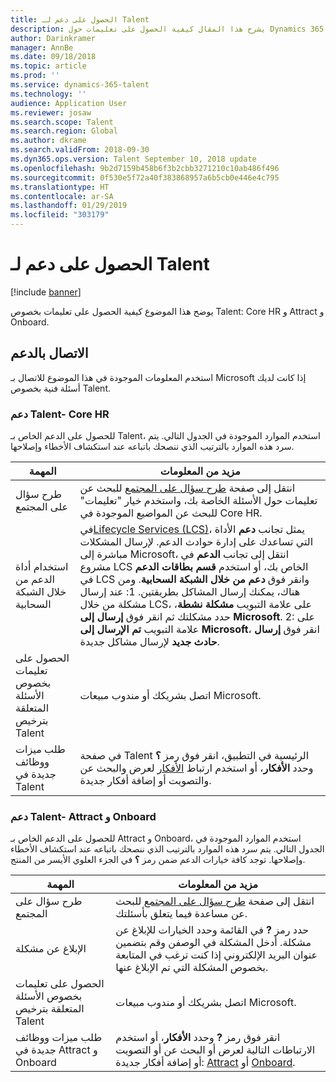 ```yaml
---
title: الحصول على دعم لـ Talent
description: يشرح هذا المقال كيفية الحصول على تعليمات حول Dynamics 365 for Talent.
author: Darinkramer
manager: AnnBe
ms.date: 09/18/2018
ms.topic: article
ms.prod: ''
ms.service: dynamics-365-talent
ms.technology: ''
audience: Application User
ms.reviewer: josaw
ms.search.scope: Talent
ms.search.region: Global
ms.author: dkrame
ms.search.validFrom: 2018-09-30
ms.dyn365.ops.version: Talent September 10, 2018 update
ms.openlocfilehash: 9b2d7159b458b6f3b2cbb3271210c10ab486f496
ms.sourcegitcommit: 0f530e5f72a40f383868957a6b5cb0e446e4c795
ms.translationtype: HT
ms.contentlocale: ar-SA
ms.lasthandoff: 01/29/2019
ms.locfileid: "303179"
---
```

# <a name="get-support-for-talent"></a>الحصول على دعم لـ Talent

[!include [banner](includes/banner.md)]

يوضح هذا الموضوع كيفية الحصول على تعليمات بخصوص Talent: Core HR و Attract و Onboard.

<a name="contact-support"></a>الاتصال بالدعم
---------------

استخدم المعلومات الموجودة في هذا الموضوع للاتصال بـ Microsoft إذا كانت لديك أسئلة فنية بخصوص Talent.

### <a name="talent-support---core-hr"></a>دعم Talent- Core HR

للحصول على الدعم الخاص بـ Talent، استخدم الموارد الموجودة في الجدول التالي. يتم سرد هذه الموارد بالترتيب الذي ننصحك باتباعه عند استكشاف الأخطاء وإصلاحها.

| **المهمة**                                                | **مزيد من المعلومات**                                                                                                                                                                                                                                                                                                                                                                                                                                                                                                                                            |
|---------------------------------------------------------|-----------------------------------------------------------------------------------------------------------------------------------------------------------------------------------------------------------------------------------------------------------------------------------------------------------------------------------------------------------------------------------------------------------------------------------------------------------------------------------------------------------------------------------------------------------------|
| طرح سؤال على المجتمع                                      | انتقل إلى صفحة [طرح سؤال على المجتمع](https://community.dynamics.com/365/talent) للبحث عن تعليمات حول الأسئلة الخاصة بك، واستخدم خيار "تعليمات" للبحث عن المواضيع الموجودة في Core HR.                                                                                                                                                                                                                                                                                                                                                                                  |
| استخدام أداة الدعم من خلال الشبكة السحابية                     | في[Lifecycle Services (LCS)](https://lcs.dynamics.com/)، يمثل تجانب **دعم** الأداة التي تساعدك على إدارة حوادث الدعم. لإرسال المشكلات مباشرة إلى Microsoft، انتقل إلى تجانب **الدعم** في مشروع LCS الخاص بك، أو استخدم **قسم بطاقات الدعم** في LCS وانقر فوق **دعم من خلال الشبكة السحابية**. ومن هناك، يمكنك إرسال المشاكل بطريقتين. 1: عند إرسال مشكلة من خلال LCS، على علامة التبويب **مشكلة نشطة**، حدد مشكلتك ثم انقر فوق **إرسال إلى Microsoft**. 2: على علامة التبويب **تم الإرسال إلى Microsoft**، انقر فوق **إرسال حادث جديد** لإرسال مشاكل جديدة. |
| الحصول على تعليمات بخصوص الأسئلة المتعلقة بترخيص Talent         | اتصل بشريكك أو مندوب مبيعات Microsoft.                                                                                                                                                                                                                                                                                                                                                                                                                                                                                                         |
| طلب ميزات ووظائف جديدة في Talent | في صفحة Talent الرئيسية في التطبيق، انقر فوق رمز **؟** وحدد **الأفكار**، أو استخدم ارتباط [الأفكار](https://powerusers.microsoft.com/t5/Ideas-for-Human-Resources/idb-p/HumanResources) لعرض والبحث عن والتصويت أو إضافة أفكار جديدة.                                                                                                                                                                                                                                                                                                                      |

### <a name="talent-support--attract-and-onboard"></a>دعم Talent- Attract و Onboard

للحصول على الدعم الخاص بـ Attract و Onboard، استخدم الموارد الموجودة في الجدول التالي. يتم سرد هذه الموارد بالترتيب الذي ننصحك باتباعه عند استكشاف الأخطاء وإصلاحها. توجد كافة خيارات الدعم ضمن رمز **؟** في الجزء العلوي الأيسر من المنتج.

| **المهمة**                                                                | **مزيد من المعلومات**                                                                                                                                                                                                                                                                           |
|-------------------------------------------------------------------------|------------------------------------------------------------------------------------------------------------------------------------------------------------------------------------------------------------------------------------------------------------------------------------------------|
| طرح سؤال على المجتمع                                                      | انتقل إلى صفحة [طرح سؤال على المجتمع](https://community.dynamics.com/365/talent) للبحث عن مساعدة فيما يتعلق بأسئلتك.                                                                                                                                                                                |
| الإبلاغ عن مشكلة                                                        | حدد رمز **?** في القائمة وحدد الخيارات للإبلاغ عن مشكلة. أدخل المشكلة في الوصفن وقم بتضمين عنوان البريد الإلكتروني إذا كنت ترغب في المتابعة بخصوص المشكلة التي تم الإبلاغ عنها.                                                                                           |
| الحصول على تعليمات بخصوص الأسئلة المتعلقة بترخيص Talent                         | اتصل بشريكك أو مندوب مبيعات Microsoft.                                                                                                                                                                                                                                        |
| طلب ميزات ووظائف جديدة في Attract و Onboard | انقر فوق رمز **?** وحدد **الأفكار**، أو استخدم الارتباطات التالية لعرض أو البحث عن أو التصويت أو إضافة أفكار جديدة: [Attract](https://powerusers.microsoft.com/t5/Ideas-for-Attract/idb-p/Attract) أو [Onboard](https://powerusers.microsoft.com/t5/Ideas-for-Onboard/idb-p/Onboard). |
